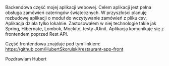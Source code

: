 Backendowa część mojej aplikacji webowej. Celem aplikacji jest pełna obsługa zamówień cateringów świątecznych. 
W przyszłości planuję rozbudowę aplikacji o moduł do wczytywanie zamówień z pliku csv.
Aplikacja działa tylko lokalnie. 
Zastosowałem w niej technologie takie jak Spring, Hibernate, Lombok, Mockito, testy JUinit. Aplikacja komunikuje się z frontendem poprzed Rest API. 

Część frontendowa znajduje pod tym linkiem: https://github.com/HubertSkorulski/restaurant-app-front

Pozdrawiam
Hubert



